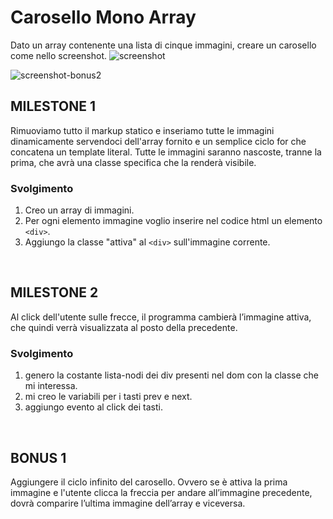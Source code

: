 # Carosello Mono Array
Dato un array contenente una lista di cinque immagini, creare un carosello come nello screenshot.
![screenshot](https://github.com/MatteoSanson/js-array-carousel/assets/128544980/a603277d-55e8-42ed-81e9-31bc8b84a84f)

![screenshot-bonus2](https://github.com/MatteoSanson/js-array-carousel/assets/128544980/c263e478-825e-4f18-9a01-9a57ec7ead36)

## MILESTONE 1
Rimuoviamo tutto il markup statico e inseriamo tutte le immagini dinamicamente servendoci dell'array fornito e un semplice ciclo for che concatena un template literal.
Tutte le immagini saranno nascoste, tranne la prima, che avrà una classe specifica che la renderà visibile.

### Svolgimento
1) Creo un array di immagini.
2) Per ogni elemento immagine voglio inserire nel codice html un elemento `<div>`.
3) Aggiungo la classe "attiva" al `<div>` sull'immagine corrente.

<br>

## MILESTONE 2
Al click dell'utente sulle frecce, il programma cambierà l’immagine attiva, che quindi verrà visualizzata al posto della precedente.

### Svolgimento
1) genero la costante lista-nodi dei div presenti nel dom con la classe che mi interessa. 
2) mi creo le variabili per i tasti prev e next.
3) aggiungo evento al click dei tasti.

<br>

## BONUS 1
Aggiungere il ciclo infinito del carosello. Ovvero se è attiva la prima immagine e l'utente clicca la freccia per andare all’immagine precedente, dovrà comparire l’ultima immagine dell’array e viceversa.